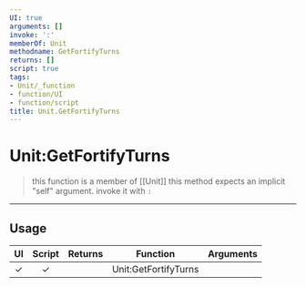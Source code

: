 ```yaml
---
UI: true
arguments: []
invoke: ':'
memberOf: Unit
methodname: GetFortifyTurns
returns: []
script: true
tags:
- Unit/_function
- function/UI
- function/script
title: Unit.GetFortifyTurns
---
```

# Unit:GetFortifyTurns
> this function is a member of [[Unit]]
> this method expects an implicit "self" argument. invoke it with `:`
-----
## Usage
|  UI | Script | Returns | Function | Arguments |
|:---:|:------:|-------:|:--------:|:---------|
|✓|✓||Unit:GetFortifyTurns||

